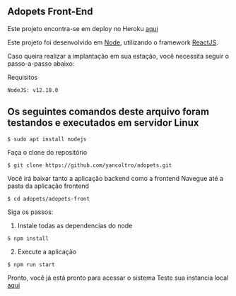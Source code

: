 ## Adopets Front-End

Este projeto encontra-se em  deploy no Heroku [aqui](https://yan-test-adopets-front.herokuapp.com/)

Este projeto foi desenvolvido em [Node](https://nodejs.dev/), utilizando o framework [ReactJS](https://reactjs.org/).

Caso queira realizar a implantação em sua estação, você necessita seguir o passo-a-passo abaixo:

Requisitos
```
NodeJS: v12.18.0
```
## Os seguintes comandos deste arquivo foram testandos e executados em servidor Linux
```
$ sudo apt install nodejs
```

Faça o clone do repositório
```
$ git clone https://github.com/yancoltro/adopets.git
```

Você irá baixar tanto a aplicação backend como a frontend
Navegue até a pasta da aplicação frontend 
```
$ cd adopets/adopets-front
```

Siga os passos: 

1. Instale todas as dependencias do node
```
S npm install
```

2. Execute a aplicação
```
$ npm run start
```

Pronto, você já está pronto para acessar o sistema
Teste sua instancia local [aqui](http://localhost:3000)

